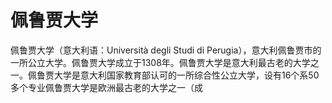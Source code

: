 # 佩鲁贾大学

佩鲁贾大学（意大利语：Università degli Studi di Perugia），意大利佩鲁贾市的一所公立大学。佩鲁贾大学成立于1308年。佩鲁贾大学是意大利最古老的大学之一。佩鲁贾大学是意大利国家教育部认可的一所综合性公立大学，设有16个系50多个专业佩鲁贾大学是欧洲最古老的大学之一（成